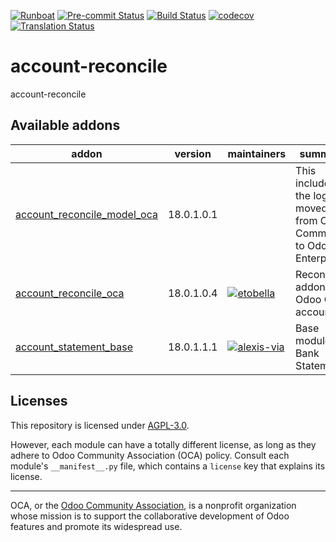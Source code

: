 
[![Runboat](https://img.shields.io/badge/runboat-Try%20me-875A7B.png)](https://runboat.odoo-community.org/builds?repo=OCA/account-reconcile&target_branch=18.0)
[![Pre-commit Status](https://github.com/OCA/account-reconcile/actions/workflows/pre-commit.yml/badge.svg?branch=18.0)](https://github.com/OCA/account-reconcile/actions/workflows/pre-commit.yml?query=branch%3A18.0)
[![Build Status](https://github.com/OCA/account-reconcile/actions/workflows/test.yml/badge.svg?branch=18.0)](https://github.com/OCA/account-reconcile/actions/workflows/test.yml?query=branch%3A18.0)
[![codecov](https://codecov.io/gh/OCA/account-reconcile/branch/18.0/graph/badge.svg)](https://codecov.io/gh/OCA/account-reconcile)
[![Translation Status](https://translation.odoo-community.org/widgets/account-reconcile-18-0/-/svg-badge.svg)](https://translation.odoo-community.org/engage/account-reconcile-18-0/?utm_source=widget)

<!-- /!\ do not modify above this line -->

# account-reconcile

account-reconcile

<!-- /!\ do not modify below this line -->

<!-- prettier-ignore-start -->

[//]: # (addons)

Available addons
----------------
addon | version | maintainers | summary
--- | --- | --- | ---
[account_reconcile_model_oca](account_reconcile_model_oca/) | 18.0.1.0.1 |  | This includes the logic moved from Odoo Community to Odoo Enterprise
[account_reconcile_oca](account_reconcile_oca/) | 18.0.1.0.4 | [![etobella](https://github.com/etobella.png?size=30px)](https://github.com/etobella) | Reconcile addons for Odoo CE accounting
[account_statement_base](account_statement_base/) | 18.0.1.1.1 | [![alexis-via](https://github.com/alexis-via.png?size=30px)](https://github.com/alexis-via) | Base module for Bank Statements

[//]: # (end addons)

<!-- prettier-ignore-end -->

## Licenses

This repository is licensed under [AGPL-3.0](LICENSE).

However, each module can have a totally different license, as long as they adhere to Odoo Community Association (OCA)
policy. Consult each module's `__manifest__.py` file, which contains a `license` key
that explains its license.

----
OCA, or the [Odoo Community Association](http://odoo-community.org/), is a nonprofit
organization whose mission is to support the collaborative development of Odoo features
and promote its widespread use.
